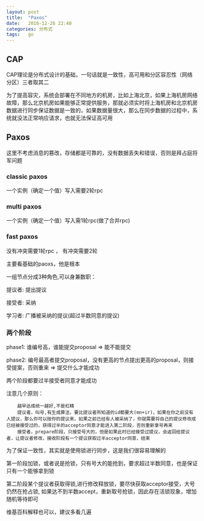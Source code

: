 ```yaml
---
layout: post
title:  "Paxos"
date:   2016-12-26 22:40
categories: 分布式
tags:   go
---
```


## CAP

CAP理论是分布式设计的基础，一句话就是一致性，高可用和分区容忍性（网络分区）三者取其二

为了提高容灾，系统会部署在不同地方的机房，比如上海北京，如果上海机房网络故障，那么北京机房如果能够正常提供服务，那就必须实时将上海机房和北京机房数据进行同步保证数据是一致的，如果数据量很大，那么在同步数据的过程中，系统就没法正常响应请求，也就无法保证高可用


## Paxos

这里不考虑消息的篡改，存储都是可靠的，没有数据丢失和错误，否则是拜占庭将军问题

### classic  paxos

一个实例（确定一个值）写入需要2轮rpc


### multi paxos


一个实例（确定一个值）写入需1轮rpc(做了合并rpc)

### fast paxos

没有冲突需要1轮rpc ， 有冲突需要2轮   


主要看基础的paoxs，他是根本

一组节点分成3种角色,可以身兼数职： 

提议者: 提出提议

接受者: 采纳

学习者: 广播被采纳的提议(超过半数同意的提议)

### 两个阶段

phase1: 谁编号高，谁能提交proposal  =>  能不能提交

phase2: 编号最高者提交proposal，没有更高的节点提出更高的proposal，则接受提案，否则重来 => 提交什么才能成功

两个阶段都要过半接受者同意才能成功

注意几个原则：

        越早达成统一越好,不是杠精
        提议者，叫号,有生成算法，要比提议者所知道的id都要大(mn+ir)，如果在你之前没有人提议，那么你可以按你的提议来，如果之前已经有人被采纳了，你就需要将自己的提议修改成已经被接受过的，获得过半的acceptor同意才能进入第二阶段，否则重新拿号再来
        接受者，prepare阶段，只接受号大的，但是如果此时已经接受过提议，会返回给提议者，让提议者修改，接收阶段有一个提议获取过半acceptor同意，结束


为了保证一致性，其实就是使用锁进行同步，这是我们很容易理解的

第一阶段加锁，或者说是抢锁，只有号大的能抢到，要求超过半数同意，也是保证只有一个能够拿到锁

第二阶段某个提议者获取得锁,进行修改释放锁，要尽快获取acceptor接受，大号仍然在抢占锁, 如果达不到半数accept，重新取号抢锁，因此存在活锁现象，增加随机等待即可

维基百科解释也可以，建议多看几遍
